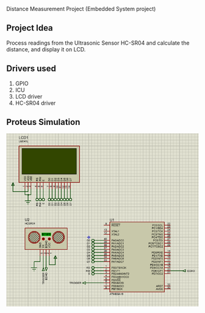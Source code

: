 Distance Measurement Project (Embedded System project)

## Project Idea
Process readings from the Ultrasonic Sensor HC-SR04 and calculate the distance, and display it on LCD.

## Drivers used
1. GPIO
2. ICU
3. LCD driver
4. HC-SR04 driver

## Proteus Simulation
![simulation](simulation/screenshot.png)

